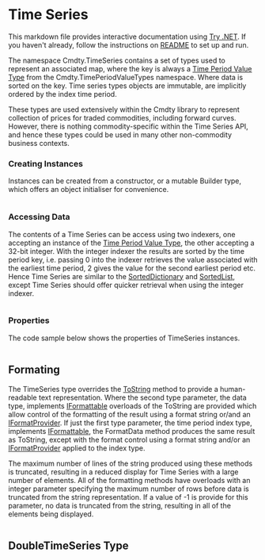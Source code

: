 # Time Series
This markdown file provides interactive documentation using [Try .NET](https://dotnet.microsoft.com/platform/try-dotnet). If you haven't already, follow the instructions on [README](README.md) to set up and run.

The namespace Cmdty.TimeSeries contains a set of types used to represent an associated map, where the key is always a [Time Period Value Type](TimePeriodValueTypes.md) from the Cmdty.TimePeriodValueTypes namespace. Where data is sorted on the key. Time series types objects are immutable, are implicitly ordered by the index time period.

These types are used extensively within the Cmdty library to represent collection of prices for traded commodities, including forward curves. However, there is nothing commodity-specific within the Time Series API, and hence these types could be used in many other non-commodity business contexts.

### Creating Instances
Instances can be created from a constructor, or a mutable Builder type, which offers an object initialiser for convenience.
```cs --region creating --source-file ./Cmdty.Curves.Samples.TimeSeries/Program.cs --project ./Cmdty.Curves.Samples.TimeSeries/Cmdty.Curves.Samples.TimeSeries.csproj
```

### Accessing Data
The contents of a Time Series can be access using two indexers, one accepting an instance of the [Time Period Value Type](TimePeriodValueTypes.md), the other accepting a 32-bit integer. With the integer indexer the results are sorted by the time period key, i.e. passing 0 into the indexer retrieves the value associated with the earliest time period, 2 gives the value for the second earliest period etc. Hence Time Series are similar to the [SortedDictionary](https://docs.microsoft.com/en-us/dotnet/api/system.collections.generic.sorteddictionary-2?view=netframework-4.8) and [SortedList](https://docs.microsoft.com/en-us/dotnet/api/system.collections.generic.sortedlist-2?view=netframework-4.8), except Time Series should offer quicker retrieval when using the integer indexer.
```cs --region accessing_data --source-file ./Cmdty.Curves.Samples.TimeSeries/Program.cs --project ./Cmdty.Curves.Samples.TimeSeries/Cmdty.Curves.Samples.TimeSeries.csproj
```

### Properties
The code sample below shows the properties of TimeSeries instances.
```cs --region properties --source-file ./Cmdty.Curves.Samples.TimeSeries/Program.cs --project ./Cmdty.Curves.Samples.TimeSeries/Cmdty.Curves.Samples.TimeSeries.csproj
```

## Formating
The TimeSeries type overrides the [ToString](https://docs.microsoft.com/en-us/dotnet/api/system.object.tostring?view=netframework-4.8) method to provide a human-readable text representation. Where the second type parameter, the data type, implements [IFormattable](https://docs.microsoft.com/en-us/dotnet/api/system.iformattable?view=netframework-4.8) overloads of the ToString are provided which allow control of the formatting of the result using a format string or/and an [IFormatProvider](https://docs.microsoft.com/en-us/dotnet/api/system.iformatprovider?view=netframework-4.8). If just the first type parameter, the time period index type, implements [IFormattable](https://docs.microsoft.com/en-us/dotnet/api/system.iformattable?view=netframework-4.8), the FormatData method produces the same result as ToString, except with the format control using a format string and/or an [IFormatProvider](https://docs.microsoft.com/en-us/dotnet/api/system.iformatprovider?view=netframework-4.8) applied to the index type.

The maximum number of lines of the string produced using these methods is truncated, resulting in a reduced display for Time Series with a large number of elements. All of the formatting methods have overloads with an integer parameter specifying the maximum number of rows before data is truncated from the string representation. If a value of -1 is provide for this parameter, no data is truncated from the string, resulting in all of the elements being displayed.
```cs --region formatting --source-file ./Cmdty.Curves.Samples.TimeSeries/Program.cs --project ./Cmdty.Curves.Samples.TimeSeries/Cmdty.Curves.Samples.TimeSeries.csproj
```

## DoubleTimeSeries Type
```cs --region doubletimeseries --source-file ./Cmdty.Curves.Samples.TimeSeries/Program.cs --project ./Cmdty.Curves.Samples.TimeSeries/Cmdty.Curves.Samples.TimeSeries.csproj
```
